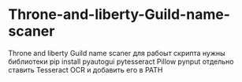 # Throne-and-liberty-Guild-name-scaner
Throne and liberty Guild name scaner
для рабоыт скрипта нужны библиотеки 
pip install pyautogui pytesseract Pillow pynput
отдельно ставить Tesseract OCR и добавить его в PATH
